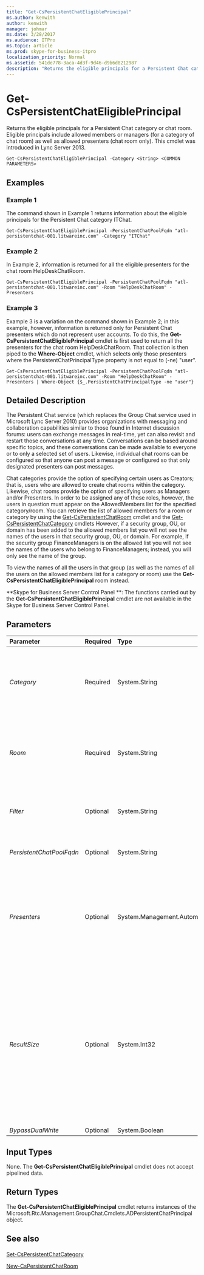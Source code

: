 ```yaml
---
title: "Get-CsPersistentChatEligiblePrincipal"
ms.author: kenwith
author: kenwith
manager: johmar
ms.date: 3/28/2017
ms.audience: ITPro
ms.topic: article
ms.prod: skype-for-business-itpro
localization_priority: Normal
ms.assetid: 541de778-3aca-4d3f-9d46-d9b6d8212987
description: "Returns the eligible principals for a Persistent Chat category or chat room. Eligible principals include allowed members or managers (for a category of chat room) as well as allowed presenters (chat room only). This cmdlet was introduced in Lync Server 2013."
---
```


# Get-CsPersistentChatEligiblePrincipal
 
Returns the eligible principals for a Persistent Chat category or chat room. Eligible principals include allowed members or managers (for a category of chat room) as well as allowed presenters (chat room only). This cmdlet was introduced in Lync Server 2013.
  
```
Get-CsPersistentChatEligiblePrincipal -Category <String> <COMMON PARAMETERS>

```

## Examples
<a name="Examples"> </a>

### Example 1

The command shown in Example 1 returns information about the eligible principals for the Persistent Chat category ITChat.
  
```
Get-CsPersistentChatEligiblePrincipal -PersistentChatPoolFqdn "atl-persistentchat-001.litwareinc.com" -Category "ITChat"
```

### Example 2

In Example 2, information is returned for all the eligible presenters for the chat room HelpDeskChatRoom.
  
```
Get-CsPersistentChatEligiblePrincipal -PersistentChatPoolFqdn "atl-persistentchat-001.litwareinc.com" -Room "HelpDeskChatRoom" -Presenters
```

### Example 3

Example 3 is a variation on the command shown in Example 2; in this example, however, information is returned only for Persistent Chat presenters which do not represent user accounts. To do this, the **Get-CsPersistentChatEligiblePrincipal** cmdlet is first used to return all the presenters for the chat room HelpDeskChatRoom. That collection is then piped to the **Where-Object** cmdlet, which selects only those presenters where the PersistentChatPrincipalType property is not equal to (-ne) "user".
  
```
Get-CsPersistentChatEligiblePrincipal -PersistentChatPoolFqdn "atl-persistentchat-001.litwareinc.com" -Room "HelpDeskChatRoom" -Presenters | Where-Object {$_.PersistentChatPrincipalType -ne "user"}
```

## Detailed Description
<a name="DetailedDescription"> </a>

The Persistent Chat service (which replaces the Group Chat service used in Microsoft Lync Server 2010) provides organizations with messaging and collaboration capabilities similar to those found in Internet discussion forums: users can exchange messages in real-time, yet can also revisit and restart those conversations at any time. Conversations can be based around specific topics, and these conversations can be made available to everyone or to only a selected set of users. Likewise, individual chat rooms can be configured so that anyone can post a message or configured so that only designated presenters can post messages.
  
Chat categories provide the option of specifying certain users as Creators; that is, users who are allowed to create chat rooms within the category. Likewise, chat rooms provide the option of specifying users as Managers and/or Presenters. In order to be assigned any of these roles, however, the users in question must appear on the AllowedMembers list for the specified category/room. You can retrieve the list of allowed members for a room or category by using the [Get-CsPersistentChatRoom](get-cspersistentchatroom.md) cmdlet and the [Get-CsPersistentChatCategory](get-cspersistentchatcategory.md) cmdlets However, if a security group, OU, or domain has been added to the allowed members list you will not see the names of the users in that security group, OU, or domain. For example, if the security group FinanceManagers is on the allowed list you will not see the names of the users who belong to FinanceManagers; instead, you will only see the name of the group.
  
To view the names of all the users in that group (as well as the names of all the users on the allowed members list for a category or room) use the **Get-CsPersistentChatEligiblePrincipal** room instead.
  
 **Skype for Business Server Control Panel **: The functions carried out by the **Get-CsPersistentChatEligiblePrincipal** cmdlet are not available in the Skype for Business Server Control Panel.
  
## Parameters
<a name="DetailedDescription"> </a>

|**Parameter**|**Required**|**Type**|**Description**|
|:-----|:-----|:-----|:-----|
| _Category_ <br/> |Required  <br/> |System.String  <br/> |Name of the Group Chat category for which eligible principals are to be returned. You must use either the Category or the Room parameter when calling the **Get-CsPersistentChatEligiblePrincipal** cmdlet; however, you cannot use both of those parameters in the same command. <br/> |
| _Room_ <br/> |Required  <br/> |System.String  <br/> |Name of the Group Chat room for which eligible principals are to be returned. You must use either the Category or the Room parameter when calling the **Get-CsPersistentChatEligiblePrincipal** cmdlet; however, you cannot use both of those parameters in the same command. <br/> |
| _Filter_ <br/> |Optional  <br/> |System.String  <br/> |Provides a way to filter for eligible principals by using a wildcard search. For example:  <br/>  `-Filter "*smith*"` <br/> Note that the Filter parameter can only filter on user SIP addresses.  <br/> |
| _PersistentChatPoolFqdn_ <br/> |Optional  <br/> |System.String  <br/> |Fully qualified domain name of the persistent Chat pool. For example:  <br/>  `-PersistentChatPoolFqdn "atl-persistentchat-001.litwareinc.com"` <br/> |
| _Presenters_ <br/> |Optional  <br/> |System.Management.Automation.SwitchParameter  <br/> |When included in the command, returns the eligible presenters for a Persistent Chat chat room. When not included in the command, the **Get-CsPersistentChatEligiblePrincipal** cmdlet returns eligible members and managers instead. <br/> This parameter can only be used along with the Room parameter, and can only return information for rooms configured as auditoriums.  <br/> |
| _ResultSize_ <br/> |Optional  <br/> |System.Int32  <br/> |Enables you to limit the number of records returned by the cmdlet. For example, to return seven Persistent Chat principals (regardless of the number of users that are in your forest) include the ResultSize parameter and set the parameter value to 7. Note that there is no way to guarantee which seven principals will be returned.  <br/> The result size can be set to any whole number between 0 and 2147483647, inclusive. If set to 0 the command will run, but no data will be returned. If you set the ResultSize to 7 but you have only three principals in your forest, the command will return those three principals, and then complete without error.  <br/> |
| _BypassDualWrite_ <br/> |Optional  <br/> |System.Boolean  <br/> |PARAMVALUE: $true | $false  <br/> |
   
## Input Types
<a name="InputTypes"> </a>

None. The **Get-CsPersistentChatEligiblePrincipal** cmdlet does not accept pipelined data.
  
## Return Types
<a name="ReturnTypes"> </a>

The **Get-CsPersistentChatEligiblePrincipal** cmdlet returns instances of the Microsoft.Rtc.Management.GroupChat.Cmdlets.ADPersistentChatPrincipal object.
  
## See also
<a name="ReturnTypes"> </a>

#### 

[Set-CsPersistentChatCategory](set-cspersistentchatcategory.md)
  
[New-CsPersistentChatRoom](new-cspersistentchatroom.md)

